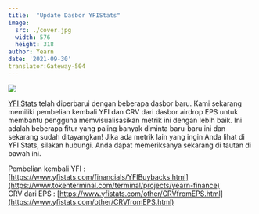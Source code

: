 ```yaml
---
title:  "Update Dasbor YFIStats"
image:
  src: ./cover.jpg
  width: 576
  height: 318
author: Yearn
date: '2021-09-30'
translator:Gateway-504
---
```


![](/_posts/_announcements/updated-YFIstats-dashboards/1.jpg?w=1280&h=707)

[YFI Stats](https://www.yfistats.com/) telah diperbarui dengan beberapa dasbor baru. Kami sekarang memiliki pembelian kembali YFI dan CRV dari dasbor airdrop EPS untuk membantu pengguna memvisualisasikan metrik ini dengan lebih baik. Ini adalah beberapa fitur yang paling banyak diminta baru-baru ini dan sekarang sudah ditayangkan! Jika ada metrik lain yang ingin Anda lihat di YFI Stats, silakan hubungi. Anda dapat memeriksanya sekarang di tautan di bawah ini.

Pembelian kembali YFI : [https://www.yfistats.com/financials/YFIBuybacks.html](https://www.tokenterminal.com/terminal/projects/yearn-finance) <br>
CRV dari EPS : [https://www.yfistats.com/other/CRVfromEPS.html](https://www.yfistats.com/other/CRVfromEPS.html)
